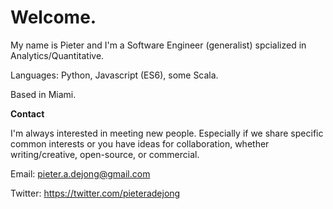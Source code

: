 # Welcome. 

My name is Pieter and I'm a Software Engineer (generalist) spcialized in Analytics/Quantitative.

Languages: Python, Javascript (ES6), some Scala.

Based in Miami.

**Contact**

I'm always interested in meeting new people. Especially if we share specific common interests or you have ideas for collaboration, whether writing/creative, open-source, or commercial.

Email: pieter.a.dejong@gmail.com

Twitter: https://twitter.com/pieteradejong
